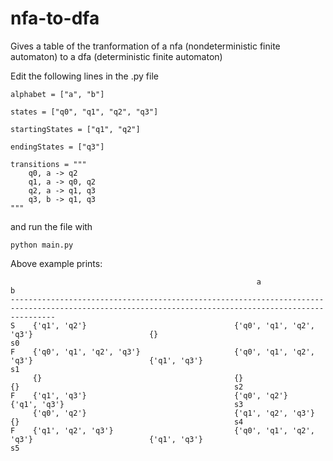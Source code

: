 # nfa-to-dfa
Gives a table of the tranformation of a nfa (nondeterministic finite automaton) to a dfa (deterministic finite automaton)

Edit the following lines in the .py file

```
alphabet = ["a", "b"]

states = ["q0", "q1", "q2", "q3"]

startingStates = ["q1", "q2"]

endingStates = ["q3"]

transitions = """
    q0, a -> q2
    q1, a -> q0, q2
    q2, a -> q1, q3
    q3, b -> q1, q3
"""
```

and run the file with
```
python main.py
```

Above example prints:
```
                                                       a                                                 b
------------------------------------------------------------------------------------------------------------------------------------------------------
S    {'q1', 'q2'}                                 {'q0', 'q1', 'q2', 'q3'}                          {}                                                s0
F    {'q0', 'q1', 'q2', 'q3'}                     {'q0', 'q1', 'q2', 'q3'}                          {'q1', 'q3'}                                      s1
     {}                                           {}                                                {}                                                s2
F    {'q1', 'q3'}                                 {'q0', 'q2'}                                      {'q1', 'q3'}                                      s3
     {'q0', 'q2'}                                 {'q1', 'q2', 'q3'}                                {}                                                s4
F    {'q1', 'q2', 'q3'}                           {'q0', 'q1', 'q2', 'q3'}                          {'q1', 'q3'}                                      s5
```
